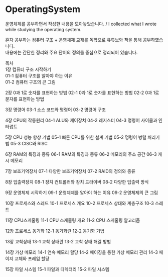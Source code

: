 # OperatingSystem
운영체제를 공부하면서 작성한 내용을 모아놓았습니다. / I collected what I wrote while studying the operating system.

혼자 공부하는 컴퓨터 구조 + 운영체제 교재를 독학으로 유튜브와 책을 통해 공부하였습니다.<br/> 
내용에는 간단한 정리와 주요 단어의 정의를 중심으로 정리되어 있습니다.

목차<br/> 
1장 컴퓨터 구조 시작하기<br/> 
01-1 컴퓨터 구조를 알아야 하는 이유<br/> 
01-2 컴퓨터 구조의 큰 그림

2장 0과 1로 숫자를 표현하는 방법
02-1 0과 1로 숫자를 표현하는 방법
02-2 0과 1로 문자를 표현하는 방법

3장 명령어
03-1 소스 코드와 명령어
03-2 명령어 구조

4장 CPU의 작동원리
04-1 ALU와 제어장치
04-2 레지스터
04-3 명령어 사이클과 인터럽트

5장 CPU 성능 향상 기법
05-1 빠른 CPU를 위한 설계 기법
05-2 명령어 병렬 처리기법
05-3 CISC와 RISC

6장 RAM의 특징과 종류
06-1 RAM의 특징과 종류
06-2 메모리의 주소 공간
06-3 캐시 메모리

7장 보조기억장치
07-1 다양한 보조기억장치
07-2 RAID의 정의와 종류

8장 입출력장치
08-1 장치 컨트롤러와 장치 드라이버
08-2 다양한 입출력 방식

9장 운영체제 시작하기
09-1 운영체제를 알아야 하는 이유
09-2 운영체제의 큰 그림

10장 프로세스와 스레드
10-1 프로세스 개요
10-2 프로세스 상태와 계층구조
10-3 스레드

11장 CPU스케줄링
11-1 CPU 스케줄링 개요
11-2 CPU 스케줄링 알고리즘

12장 프로세스 동기화
12-1 동기화란
12-2 동기화 기법

13장 교착상태
13-1 교착 상태란
13-2 교착 상태 해결 방법

14장 가상 메모리
14-1 연속 메모리 할당
14-2 페이징을 통한 가상 메모리 관리
14-3 페이지 교체와 프레임 할당

15장 파일 시스템
15-1 파일과 디렉터리
15-2 파일 시스템
